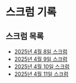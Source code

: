 # 스크럼 기록

## 스크럼 목록
- [2025년 4월 8일 스크럼](./스크럼/스크럼-4월-8일-0910.md)
- [2025년 4월 9일 스크럼](./스크럼/스크럼-4월-9일-0910.md)
- [2025년 4월 10일 스크럼](./스크럼/스크럼-4월-10일-0915.md)
- [2025년 4월 11일 스크럼](./스크럼/스크럼-4월-11일-0915.md)
  